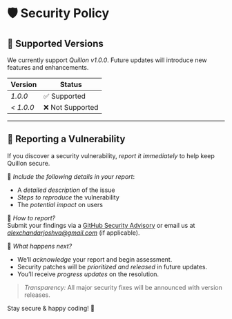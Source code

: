 # 🛡 Security Policy

## 🔹 Supported Versions

We currently support *Quillon v1.0.0*. Future updates will introduce new features and enhancements.

| Version  | Status           |
|----------|----------------|
| *1.0.0*  | ✅ Supported  |
| *< 1.0.0*  | ❌ Not Supported |

---

## 🚨 Reporting a Vulnerability

If you discover a security vulnerability, *report it immediately* to help keep Quillon secure.  

🔹 *Include the following details in your report*:  
- A *detailed description* of the issue  
- *Steps to reproduce* the vulnerability  
- The *potential impact* on users  

📩 *How to report?*  
Submit your findings via a [GitHub Security Advisory](https://github.com/alexjoshva/Quillon/security/advisories) or email us at *alexchandarjoshva@gmail.com* (if applicable).  

🔔 *What happens next?*  
- We’ll *acknowledge* your report and begin assessment.  
- Security patches will be *prioritized and released* in future updates.  
- You’ll receive *progress updates* on the resolution.  

> *Transparency:* All major security fixes will be announced with version releases.  

Stay secure & happy coding! 🚀
